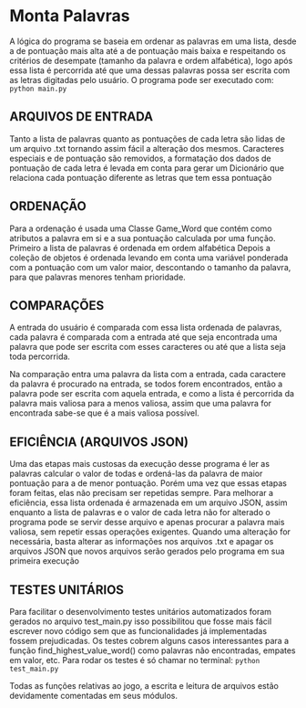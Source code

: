 # Monta Palavras
A lógica do programa se baseia em ordenar as palavras em uma lista, desde a
de pontuação mais alta até a de pontuação mais baixa e respeitando os critérios
de desempate (tamanho da palavra e ordem alfabética), logo após essa lista é
percorrida até que uma dessas palavras possa ser escrita com as letras digitadas
pelo usuário.
O programa pode ser executado com: 
```python main.py```

## ARQUIVOS DE ENTRADA
Tanto a lista de palavras quanto as pontuações de cada letra são lidas de
um arquivo .txt tornando assim fácil a alteração dos mesmos.
Caracteres especiais e de pontuação são removidos, a formatação dos dados
de pontuação de cada letra é levada em conta para gerar um Dicionário
que relaciona cada pontuação diferente as letras que tem essa pontuação

## ORDENAÇÃO
Para a ordenação é usada uma Classe Game_Word que contém como atributos a
palavra em si e a sua pontuação calculada por uma função.
Primeiro a lista de palavras é ordenada em ordem alfabética
Depois a coleção de objetos é ordenada levando em conta uma variável
ponderada com a pontuação com um valor maior, descontando o tamanho
da palavra, para que palavras menores tenham prioridade.

## COMPARAÇÕES
A entrada do usuário é comparada com essa lista ordenada de palavras, 
cada palavra é comparada com a entrada até que seja encontrada uma
palavra que pode ser escrita com esses caracteres ou até que a lista
seja toda percorrida.

Na comparação entra uma palavra da lista com a entrada, cada caractere
da palavra é procurado na entrada, se todos forem encontrados, então
a palavra pode ser escrita com aquela entrada, e como a lista é percorrida
da palavra mais valiosa para a menos valiosa, assim que uma palavra for
encontrada sabe-se que é a mais valiosa possível.

## EFICIÊNCIA (ARQUIVOS JSON)
Uma das etapas mais custosas da execução desse programa é ler as palavras
calcular o valor de todas e ordená-las da palavra de maior pontuação para a
de menor pontuação. Porém uma vez que essas etapas foram feitas, elas não
precisam ser repetidas sempre.
Para melhorar a eficiência, essa lista ordenada é armazenada em um arquivo
JSON, assim enquanto a lista de palavras e o valor de cada letra não for
alterado o programa pode se servir desse arquivo e apenas procurar a palavra
mais valiosa, sem repetir essas operações exigentes. Quando uma alteração for
necessária, basta alterar as informações nos arquivos .txt e apagar os arquivos 
JSON que novos arquivos serão gerados pelo programa em sua primeira execução

## TESTES UNITÁRIOS
Para facilitar o desenvolvimento testes unitários automatizados foram gerados 
no arquivo test_main.py isso possibilitou que fosse mais fácil escrever novo 
código sem que as funcionalidades já implementadas fossem prejudicadas.
Os testes cobrem alguns casos interessantes para a função find_highest_value_word()
como palavras não encontradas, empates em valor, etc.
Para rodar os testes é só chamar no terminal: 
```python test_main.py```

Todas as funções relativas ao jogo, a escrita e leitura de arquivos estão
devidamente comentadas em seus módulos.